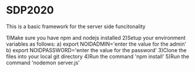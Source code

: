 # SDP2020

This is a basic framework for the server side funcitonality

1)Make sure you have npm and nodejs installed
2)Setup your environment variables as follows:
        a) export NOIDADMIN='enter the value for the admin'
        b) export NOIDPASSWORD='enter the value for the password'
3)Clone the files into your local git directory
4)Run the command 'npm install'
5)Run the command 'nodemon server.js'